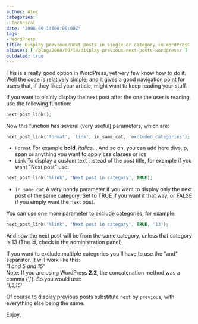 ```yaml
---
author: Alex
categories:
- Technical
date: "2008-09-14T00:00:00Z"
tags:
- WordPress
title: Display previous/next posts in single or category in WordPress
aliases: [ /blog/2008/09/14/display-previous-next-posts-wordpress/ ]
outdated: true
---
```


This is a really good option in WordPress, yet very few know how to do it. Well the code is relatively simple, and it gives a good navigation point for users that, if they liked your article, might want to keep reading your stuff.

If you want to plainly display the next post after the one the user is reading, use the following function:

``` php
next_post_link();
```   

Now this function has several (very useful) parameters, which are:

``` php
next_post_link('format', 'link', in_same_cat, 'excluded_categories');
```    

- `Format` For example **bold**, *italics*... And so on, you can add here divs, p, span or anything you want to apply css classes or ids.
- `Link` To display a custom text instead of the post title, for example if you want \"Next post\" use:

``` php
next_post_link('%link', 'Next post in category', TRUE);
```  

- `in_same_cat` A very handy parameter if you want to display only the next post of the same category. Set to TRUE if you want it that way, or FALSE if you simply want the next post.

You can use one more parameter to exclude categories, for example:

``` php
next_post_link('%link', 'Next post in category', TRUE, '13');
```  

And now the next post will be from the same category, unless that category is 13 (The id, check in the administration panel)

If you want to exclude multiple categories you\'ll have to use the \"and\" separator. It will work like this:  
*\'1 and 5 and 15\'*  
Note: If you are using WordPress **2.2**, the concatenation method was a comma (\',\'). So you would use:  
*\'1,5,15\'*

Of course to display previous posts substitute `next` by `previous`, with everything else being the same.

Enjoy,
